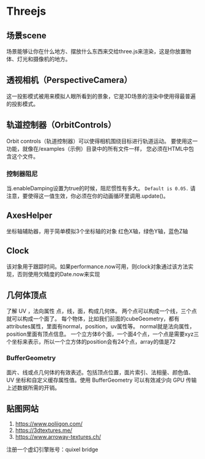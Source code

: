 # Threejs

## 场景scene

场景能够让你在什么地方、摆放什么东西来交给three.js来渲染，这是你放置物体、灯光和摄像机的地方。

## 透视相机（PerspectiveCamera）

这一投影模式被用来模拟人眼所看到的景象，它是3D场景的渲染中使用得最普遍的投影模式。

## 轨道控制器（OrbitControls）

Orbit controls（轨道控制器）可以使得相机围绕目标进行轨道运动。
要使用这一功能，就像在/examples（示例）目录中的所有文件一样， 您必须在HTML中包含这个文件。

### 控制器阻尼

当.enableDamping设置为true的时候，阻尼惯性有多大。 `Default is 0.05.`
请注意，要使得这一值生效，你必须在你的动画循环里调用.update()。

## AxesHelper

坐标轴辅助器，用于简单模拟3个坐标轴的对象
红色X轴，绿色Y轴，蓝色Z轴

## Clock

该对象用于跟踪时间。如果performance.now可用，则clock对象通过该方法实现，否则使用欠精度的Date.now来实现


## 几何体顶点
了解 UV ，法向属性
点，线，面，构成几何体。
两个点可以构成一个线，三个点就可以构成一个面了。
每个物体，比如我们前面的cubeGeometry，都有attributes属性，里面有normal，position，uv属性等。
normal就是法向属性，position里面有顶点信息。
一个立方体6个面，一个面4个点，一个点是需要xyz三个坐标来表示，所以一个立方体的position会有24个点，array的值是72


### BufferGeometry
面片、线或点几何体的有效表述。包括顶点位置，面片索引、法相量、颜色值、UV 坐标和自定义缓存属性值。使用 BufferGeometry 可以有效减少向 GPU 传输上述数据所需的开销。

## 贴图网站
1. https://www.poliigon.com/
2. https://3dtextures.me/
3. https://www.arroway-textures.ch/

注册一个虚幻引擎账号：quixel bridge